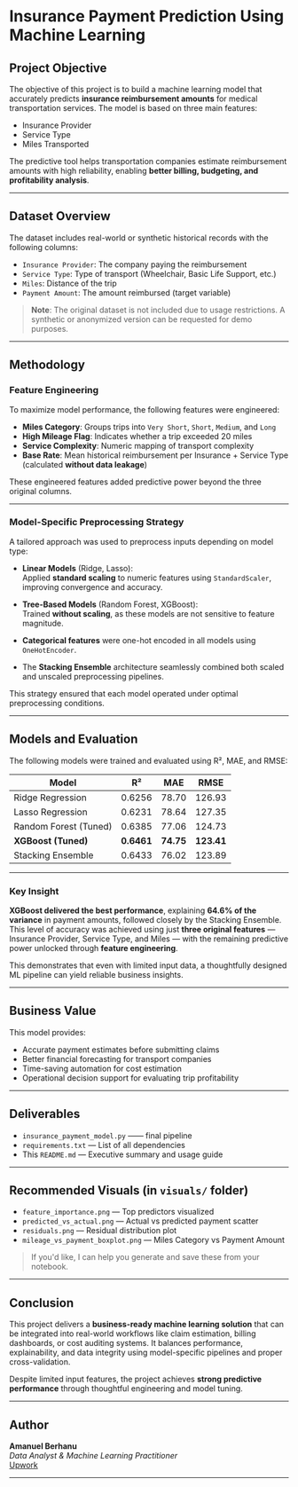 #  Insurance Payment Prediction Using Machine Learning

##  Project Objective

The objective of this project is to build a machine learning model that accurately predicts **insurance reimbursement amounts** for medical transportation services. The model is based on three main features:

- Insurance Provider  
- Service Type  
- Miles Transported  

The predictive tool helps transportation companies estimate reimbursement amounts with high reliability, enabling **better billing, budgeting, and profitability analysis**.

---

##  Dataset Overview

The dataset includes real-world or synthetic historical records with the following columns:

- `Insurance Provider`: The company paying the reimbursement  
- `Service Type`: Type of transport (Wheelchair, Basic Life Support, etc.)  
- `Miles`: Distance of the trip  
- `Payment Amount`: The amount reimbursed (target variable)

> **Note**: The original dataset is not included due to usage restrictions. A synthetic or anonymized version can be requested for demo purposes.

---

##  Methodology

###  Feature Engineering

To maximize model performance, the following features were engineered:

- **Miles Category**: Groups trips into `Very Short`, `Short`, `Medium`, and `Long`  
- **High Mileage Flag**: Indicates whether a trip exceeded 20 miles  
- **Service Complexity**: Numeric mapping of transport complexity  
- **Base Rate**: Mean historical reimbursement per Insurance + Service Type (calculated **without data leakage**)

These engineered features added predictive power beyond the three original columns.

---

###  Model-Specific Preprocessing Strategy

A tailored approach was used to preprocess inputs depending on model type:

- **Linear Models** (Ridge, Lasso):  
  Applied **standard scaling** to numeric features using `StandardScaler`, improving convergence and accuracy.

- **Tree-Based Models** (Random Forest, XGBoost):  
  Trained **without scaling**, as these models are not sensitive to feature magnitude.

- **Categorical features** were one-hot encoded in all models using `OneHotEncoder`.

- The **Stacking Ensemble** architecture seamlessly combined both scaled and unscaled preprocessing pipelines.

This strategy ensured that each model operated under optimal preprocessing conditions.

---

##  Models and Evaluation

The following models were trained and evaluated using R², MAE, and RMSE:

| Model                 | R²     | MAE     | RMSE   |
|----------------------|--------|---------|--------|
| Ridge Regression      | 0.6256 | 78.70   | 126.93 |
| Lasso Regression      | 0.6231 | 78.64   | 127.35 |
| Random Forest (Tuned) | 0.6385 | 77.06   | 124.73 |
| **XGBoost (Tuned)**   | **0.6461** | **74.75** | **123.41** |
| Stacking Ensemble     | 0.6433 | 76.02   | 123.89 |

---

###  Key Insight

**XGBoost delivered the best performance**, explaining **64.6% of the variance** in payment amounts, followed closely by the Stacking Ensemble.  
This level of accuracy was achieved using just **three original features** — Insurance Provider, Service Type, and Miles — with the remaining predictive power unlocked through **feature engineering**.

This demonstrates that even with limited input data, a thoughtfully designed ML pipeline can yield reliable business insights.

---

##  Business Value

This model provides:

- Accurate payment estimates before submitting claims  
- Better financial forecasting for transport companies  
- Time-saving automation for cost estimation  
- Operational decision support for evaluating trip profitability

---

##  Deliverables

- `insurance_payment_model.py` —— final pipeline    
- `requirements.txt` — List of all dependencies   
- This `README.md` — Executive summary and usage guide  

---

##  Recommended Visuals (in `visuals/` folder)

- `feature_importance.png` — Top predictors visualized  
- `predicted_vs_actual.png` — Actual vs predicted payment scatter  
- `residuals.png` — Residual distribution plot  
- `mileage_vs_payment_boxplot.png` — Miles Category vs Payment Amount

> If you'd like, I can help you generate and save these from your notebook.

---

##  Conclusion

This project delivers a **business-ready machine learning solution** that can be integrated into real-world workflows like claim estimation, billing dashboards, or cost auditing systems. It balances performance, explainability, and data integrity using model-specific pipelines and proper cross-validation.

Despite limited input features, the project achieves **strong predictive performance** through thoughtful engineering and model tuning.

---

##  Author

**Amanuel Berhanu**  
*Data Analyst & Machine Learning Practitioner*  
[Upwork](https://www.upwork.com/freelancers/~01d81414fdc466b4e1) 

---
